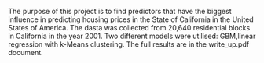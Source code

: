 The purpose of this project is to find predictors that have the biggest influence in predicting housing prices in the State of California in the United States of America. The dasta was collected from 20,640 residential blocks in California in the year 2001. Two different models were utilised: GBM,linear regression with k-Means clustering. The full results are in the write_up.pdf document.
